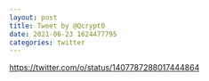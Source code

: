 ```yaml
--- 
layout: post 
title: Tweet by @Qcrypt0 
date: 2021-06-23 1624477795 
categories: twitter 
--- 
```

https://twitter.com/o/status/1407787288017444864